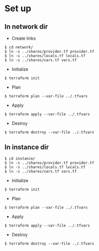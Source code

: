 # Set up

## In network dir

- Create links

```
$ cd network/
$ ln -s ../shares/provider.tf provider.tf
$ ln -s ../shares/locals.tf locals.tf
$ ln -s ../shares/vars.tf vars.tf
```

- Initialize

```
$ terraform init
```

- Plan

```
$ terraform plan --var-file ../.tfvars
```

- Apply

```
$ terraform apply --var-file ../.tfvars
```

- Destroy

```
$ terraform destroy --var-file ../.tfvars
```

## In instance dir

```
$ cd instance/
$ ln -s ../shares/provider.tf provider.tf
$ ln -s ../shares/locals.tf locals.tf
$ ln -s ../shares/vars.tf vars.tf
```

- Initialize

```
$ terraform init
```

- Plan

```
$ terraform plan --var-file ../.tfvars
```

- Apply

```
$ terraform apply --var-file ../.tfvars
```

- Destroy

```
$ terraform destroy --var-file ../.tfvars
```
